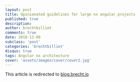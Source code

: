```yaml
---
layout: post
title: Opinionated guidelines for large nx angular projects
published: true
description: 
author: brechtbilliet
comments: true
date: 2018-12-08
subclass: 'post'
categories: 'brechtbilliet'
disqus: true
tags: Angular nx architecture
cover: 'assets/images/cover/cover2.jpg'
---
```


This article is redirected to [blog.brecht.io](https://blog.brecht.io)
